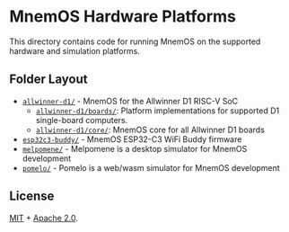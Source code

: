 # MnemOS Hardware Platforms

This directory contains code for running MnemOS on the supported hardware and simulation platforms.

## Folder Layout

* [`allwinner-d1/`] - MnemOS for the Allwinner D1 RISC-V SoC
  - [`allwinner-d1/boards/`]: Platform implementations for supported D1
        single-board computers.
  - [`allwinner-d1/core/`]: MnemOS core for all Allwinner D1 boards
* [`esp32c3-buddy/`] - MnemOS ESP32-C3 WiFi Buddy firmware
* [`melpomene/`] - Melpomene is a desktop simulator for MnemOS development
* [`pomelo/`] - Pomelo is a web/wasm simulator for MnemOS development

[`allwinner-d1/`]: ./allwinner-d1/
[`allwinner-d1/boards/`]: ./allwinner-d1/boards/
[`allwinner-d1/core/`]: ./allwinner-d1/core/
[`esp32c3-buddy/`]: ./esp32c3-buddy/
[`melpomene/`]: ./melpomene
[`pomelo/`]: ./pomelo

## License

[MIT] + [Apache 2.0].

[MIT]: ./../../LICENSE-MIT
[Apache 2.0]: ./../../LICENSE-APACHE
